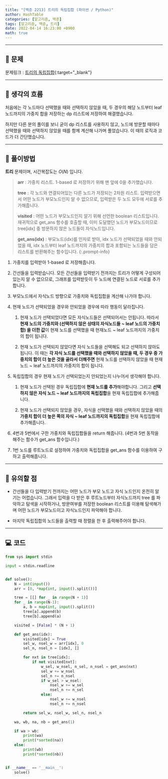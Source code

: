 ```yaml
---
title: "[백준 2213] 트리의 독립집합 (파이썬 / Python)"
author: HashTable
categories: [알고리즘, 백준]
tags: [알고리즘, 백준, 트리]
date: 2022-04-14 16:23:00 +0900
math: true
---
```


---
## 📑 문제

문제링크 : [트리의 독립집합](https://www.acmicpc.net/problem/2213){:target="_blank"}

---
## 🤔 생각의 흐름

처음에는 각 노드마다 선택했을 때와 선택하지 않았을 때,
두 경우의 해당 노드부터 leaf 노드까지의 가중치 합을 저장하는 dp 리스트에 저장하여 해결했습니다.

하지만 다른 분의 풀이를 보니 굳이 dp 리스트를 사용하지 않고, 노드에 방문할 때마다 선택했을 때와 선택하지 않았을 때를
함께 계산해 나가며 풀었습니다. 이 때의 로직과 코드가 더 간단했습니다.

---

## 🎯 풀이방법

**트리** 문제이며, 시간복잡도는 $O(N)$ 입니다.

> **arr** : 가중치 리스트. 1-based 로 저장하기 위해 맨 앞에 0을 추가했습니다.
>
> **tree** : 각 노드와 연결되어있는 다른 노드가 저장되는 2차원 리스트. 입력받으면서 어떤 노드가 부모노드인지
> 알 수 없으므로, 입력받은 두 노드 모두에 서로를 추가해줍니다.
>
> **visited** : 어떤 노드가 부모노드인지 알기 위해 선언한 boolean 리스트입니다. 재귀적으로
> get_ans 함수를 호출할 때, 이미 도달했던 노드가 부모노드이므로 tree[idx] 중 방문하지 않은 노드들이 자식노드입니다.
>
> **get_ans(idx)** : 부모노드(idx)를 인자로 받아, idx 노드가 선택되었을 때와 안되었을 때,
> idx 노드부터 leaf 노드까지의 가중치의 합과 포함되는 노드들을 담은 리스트를 반환해주는 함수입니다.
{:.prompt-info}

1. 가중치를 입력받아 1-based 로 저장해줍니다.

2. 간선들을 입력받습니다. 모든 간선들을 입력받기 전까지는 트리가 어떻게 구성되어있는지 알 수 없으므로,
그래프를 입력받듯이 두 노드에 연결된 노드로 서로를 추가합니다.

3. 부모노드에서 자식노드 방향으로 가중치와 독립집합을 계산해 나가야 합니다.

4. 현재 노드가 선택되었을 경우와 안되었을 경우에 따라 행동이 달라집니다.
   1. 현재 노드가 선택되었다면 모든 자식노드들은 선택되어서는 안됩니다. 따라서 **현재 노드의 가중치와 (선택하지 않은 상태의 자식노드들 ~ leaf 노드의 가중치 합) 을
   더한 값**이 현재 노드를 선택했을 때 현재노드 ~ leaf 노드까지의 가중치의 합이 됩니다.

   2. 현재 노드가 선택되지 않았다면 자식 노드들을 선택해도 되고 선택하지 않아도 됩니다. 이 때는 **각 자식 노드를 선택했을 때와 선택하지 않았을 때,
   두 경우 중 가중치의 합이 더 높은 것을 골라서 더해주면** 현재 노드를 선택하지 않았을 때 현재노드 ~ leaf 노드까지의 가중치의 합이 됩니다.

5. 독립집합의 경우 현재 노드가 선택되었는지 안되었는지 나누어서 생각해야 합니다.
   1. 현재 노드가 선택된 경우 독립집합에 **현재 노드를 추가**해야합니다. 그리고 **선택하지 않은 자식 노드 ~
   leaf 노드까지의 독립집합**을 현재 독립집합에 추가해줍니다.

   2. 현재 노드가 선택되지 않았을 경우, 자식을 선택했을 때와 선택하지 않았을 때의 **가중치 합이 더
   높은 쪽의 자식 ~ leaf 노드까지의 독립집합**을 현재 독립집합에 추가해줍니다.

6. 4번과 5번에서 구한 가중치와 독립집합들을 return 해줍니다. (4번과 5번 동작을 해주는 함수가 get_ans 함수입니다.)

7. 1번 노드를 루트노드로 설정하여 가중치와 독립집합을 get_ans 함수를 이용하여 구하고 출력해줍니다.

---
## 🔎 유의할 점

* 간선들을 다 입력받기 전까지는 어떤 노드가 부모 노드고 자식 노드인지 온전히 알기는 어렵습니다.
그래서 입력을 다 받은 후 루트노드부터 자식노드까지 tree 를 파악하고 탐색을 시작하거나,
방문여부를 저장한 boolean 리스트를 이용해 탐색해가며 어떤 노드가 부모노드이고 자식노드인지 파악해야 합니다.

* 마지막 독립집합의 노드들을 출력할 때 정렬을 한 후 출력해주어야 합니다.

---

## 💻 코드

```python
from sys import stdin

input = stdin.readline


def solve():
    N = int(input())
    arr = [0, *map(int, input().split())]

    tree = [[] for _ in range(N + 1)]
    for _ in range(N-1):
        a, b = map(int, input().split())
        tree[a].append(b)
        tree[b].append(a)

    visited = [False] * (N + 1)

    def get_ans(idx):
        visited[idx] = True
        sel_w, nsel_w = arr[idx], 0
        sel_n, nsel_n = [idx], []

        for nxt in tree[idx]:
            if not visited[nxt]:
                w_sel, w_nsel, n_sel, n_nsel = get_ans(nxt)
                sel_w += w_nsel
                sel_n += n_nsel
                if w_sel > w_nsel:
                    nsel_w += w_sel
                    nsel_n += n_sel
                else:
                    nsel_w += w_nsel
                    nsel_n += n_nsel

        return sel_w, nsel_w, sel_n, nsel_n

    wa, wb, na, nb = get_ans(1)

    if wa > wb:
        print(wa)
        print(*sorted(na))
    else:
        print(wb)
        print(*sorted(nb))


if __name__ == '__main__':
    solve()
```
